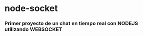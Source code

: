 # node-socket
### Primer proyecto de un chat en tiempo real con **NODEJS**  utilizando **WEBSOCKET**